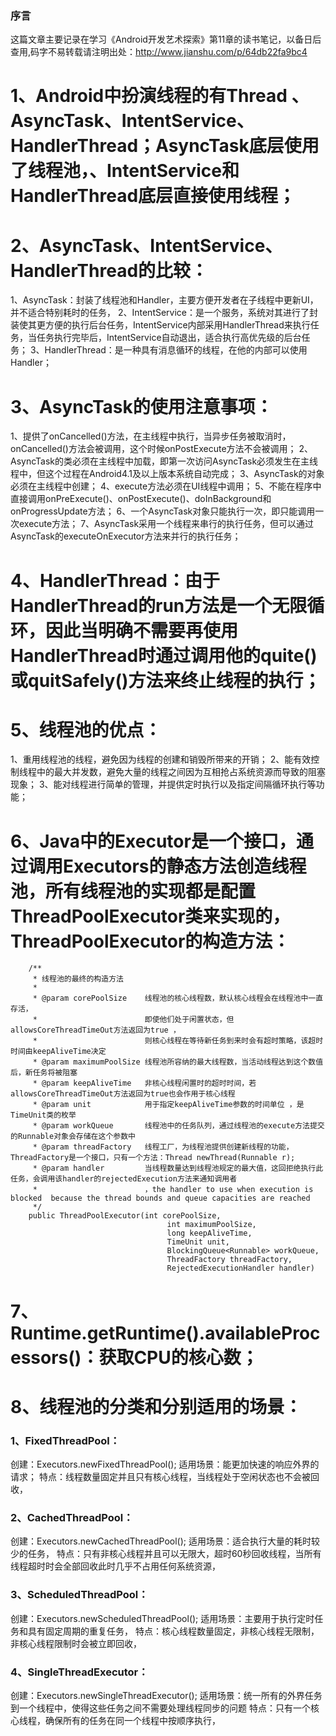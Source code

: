 ### 序言
这篇文章主要记录在学习《Android开发艺术探索》第11章的读书笔记，以备日后查用,码字不易转载请注明出处：http://www.jianshu.com/p/64db22fa9bc4

# 1、Android中扮演线程的有Thread 、AsyncTask、IntentService、HandlerThread；AsyncTask底层使用了线程池，、IntentService和HandlerThread底层直接使用线程；
# 2、AsyncTask、IntentService、HandlerThread的比较：
1、AsyncTask：封装了线程池和Handler，主要方便开发者在子线程中更新UI，并不适合特别耗时的任务，
2、IntentService：是一个服务，系统对其进行了封装使其更方便的执行后台任务，IntentService内部采用HandlerThread来执行任务，当任务执行完毕后，IntentService自动退出，适合执行高优先级的后台任务；
3、HandlerThread：是一种具有消息循环的线程，在他的内部可以使用Handler；

# 3、AsyncTask的使用注意事项：
1、提供了onCancelled()方法，在主线程中执行，当异步任务被取消时，onCancelled()方法会被调用，这个时候onPostExecute方法不会被调用；
2、AsyncTask的类必须在主线程中加载，即第一次访问AsyncTask必须发生在主线程中，但这个过程在Android4.1及以上版本系统自动完成；
3、AsyncTask的对象必须在主线程中创建；
4、execute方法必须在UI线程中调用；
5、不能在程序中直接调用onPreExecute()、onPostExecute()、doInBackground和onProgressUpdate方法；
6、一个AsyncTask对象只能执行一次，即只能调用一次execute方法；
7、AsyncTask采用一个线程来串行的执行任务，但可以通过AsyncTask的executeOnExecutor方法来并行的执行任务；

# 4、HandlerThread：由于HandlerThread的run方法是一个无限循环，因此当明确不需要再使用HandlerThread时通过调用他的quite()或quitSafely()方法来终止线程的执行；

# 5、线程池的优点：
1、重用线程池的线程，避免因为线程的创建和销毁所带来的开销；
2、能有效控制线程中的最大并发数，避免大量的线程之间因为互相抢占系统资源而导致的阻塞现象；
3、能对线程进行简单的管理，并提供定时执行以及指定间隔循环执行等功能；

# 6、Java中的Executor是一个接口，通过调用Executors的静态方法创造线程池，所有线程池的实现都是配置ThreadPoolExecutor类来实现的，ThreadPoolExecutor的构造方法：
```
    /**
     * 线程池的最终的构造方法
     *
     * @param corePoolSize    线程池的核心线程数，默认核心线程会在线程池中一直存活，
     *                        即使他们处于闲置状态，但allowsCoreThreadTimeOut方法返回为true ，
     *                        则核心线程在等待新任务到来时会有超时策略，该超时时间由keepAliveTime决定
     * @param maximumPoolSize 线程池所容纳的最大线程数，当活动线程达到这个数值后，新任务将被阻塞
     * @param keepAliveTime   非核心线程闲置时的超时时间，若allowsCoreThreadTimeOut方法返回为true也会作用于核心线程
     * @param unit            用于指定keepAliveTime参数的时间单位 ，是TimeUnit类的枚举
     * @param workQueue       线程池中的任务队列，通过线程池的execute方法提交的Runnable对象会存储在这个参数中
     * @param threadFactory   线程工厂，为线程池提供创建新线程的功能，ThreadFactory是一个接口，只有一个方法：Thread newThread(Runnable r);
     * @param handler         当线程数量达到线程池规定的最大值，这回拒绝执行此任务，会调用该handler的rejectedExecution方法来通知调用者
     *                        ，the handler to use when execution is blocked  because the thread bounds and queue capacities are reached
     */
    public ThreadPoolExecutor(int corePoolSize,
                                   int maximumPoolSize,
                                   long keepAliveTime,
                                   TimeUnit unit,
                                   BlockingQueue<Runnable> workQueue,
                                   ThreadFactory threadFactory,
                                   RejectedExecutionHandler handler)
```
# 7、Runtime.getRuntime().availableProcessors()：获取CPU的核心数；
# 8、线程池的分类和分别适用的场景：
### 1、FixedThreadPool：
创建：Executors.newFixedThreadPool();
适用场景：能更加快速的响应外界的请求；
特点：线程数量固定并且只有核心线程，当线程处于空闲状态也不会被回收，
### 2、CachedThreadPool：
创建：Executors.newCachedThreadPool();
适用场景：适合执行大量的耗时较少的任务，
特点：只有非核心线程并且可以无限大，超时60秒回收线程，当所有线程超时时会全部回收此时几乎不占用任何系统资源，
### 3、ScheduledThreadPool：
创建：Executors.newScheduledThreadPool();
适用场景：主要用于执行定时任务和具有固定周期的重复任务，
特点：核心线程数量固定，非核心线程无限制，非核心线程限制时会被立即回收，
### 4、SingleThreadExecutor：
创建：Executors.newSingleThreadExecutor();
适用场景：统一所有的外界任务到一个线程中，使得这些任务之间不需要处理线程同步的问题
特点：只有一个核心线程，确保所有的任务在同一个线程中按顺序执行，


